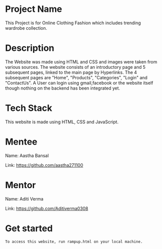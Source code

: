 
# Project Name
This Project is for Online Clothing Fashion which includes trending wardrobe collection.

# Description
The Website was made using HTML and CSS and images were taken from various sources. The website consists of an introductory page and 5 subsequent pages, linked to the main page by Hyperlinks. 
The 4 subsequent pages are "Home", "Products", "Categories", "Login" and "ContactUs". 
A User can login using gmail,facebook or the website itself though nothing on the backend has been integrated yet.


# Tech Stack
This website is made using HTML, CSS and JavaScript.

# Mentee
Name: Aastha Bansal

Link: https://github.com/aastha271100

# Mentor
Name: Aditi Verma

Link: https://github.com/Aditiverma0308

# Get started
```
To access this website, run rampup.html on your local machine.
```




